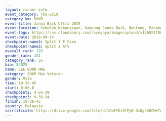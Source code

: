 ```yaml
---
layout: runner-info 
event_category: jbu-2019 
category_km: 50KM 
event-title: Janda Baik Ultra 2019
event-location: Sekolah Kebangsaan, Kampung Janda Baik, Bentong, Pahang, Malaysia 
event-logo: https://res.cloudinary.com/raceyaya/image/upload/v1569217009/logo/janda-baik_vch1pc.jpg 
event-date: 2019-09-14 
checkpoint-name2: Split 1 E Farm 
checkpoint-name3: Split 2 ATV 
overall_rank: 193
gender_rank: 151
category_rank: 56
bib: 52025
name: LEE BOON HWE
category: 50KM Men Veteran
gender: Male
time: 10-36-45
start: 0-00.0
checkpoint2: 4-56-39
checkpoint3: 9-38-34
finish: 10-36-45
country: Malaysia
cerrtificate: https://drive.google.com/file/d/1CwEYKi9fPyO-OzQgkXUCMeTwGgkeu7LD/view?usp=sharing
---
```

